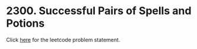 
# 2300. Successful Pairs of Spells and Potions

Click [here](https://leetcode.com/problems/successful-pairs-of-spells-and-potions/) for the leetcode problem statement.
